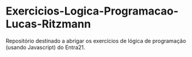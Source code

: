 # Exercicios-Logica-Programacao-Lucas-Ritzmann
Repositório destinado a abrigar os exercícios de lógica de programação (usando Javascript) do Entra21.
